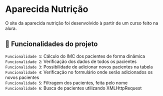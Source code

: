 <h1>Aparecida Nutrição</h1>
O site da aparecida nutrição foi desenvolvido à partir de um curso feito na alura.

## 🔨 Funcionalidades do projeto
`Funcionalidade 1`: Cálculo do IMC dos pacientes de forma dinâmica <br>
`Funcionalidade 2`: Verificação dos dados de todos os pacientes  <br>
`Funcionalidade 3`: Possibilidade de adicionar novos pacientes na tabela <br>
`Funcionalidade 4`: Verificação no formulário onde serão adicionados os novos pacientes <br>
`Funcionalidade 5`: Filtragem dos pacientes, feita pelo nome <br>
`Funcionalidade 6`: Busca de pacientes utilizando XMLHttpRequest <br>
